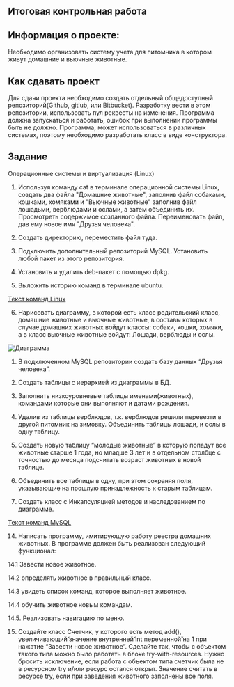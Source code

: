## Итоговая контрольная работа

## Информация о проекте:

Необходимо организовать систему учета для питомника в котором живут домашние и вьючные животные.

## Как сдавать проект

Для сдачи проекта необходимо создать отдельный общедоступный репозиторий(Github, gitlub, или Bitbucket).
Разработку вести в этом репозитории, использовать пул реквесты на изменения.
Программа должна запускаться и работать, ошибок при выполнении программы быть не должно.
Программа, может использоваться в различных системах, поэтому необходимо разработать класс в виде конструктора.

## Задание

Операционные системы и виртуализация (Linux)

1. Используя команду cat в терминале операционной системы Linux, создать два файла "Домашние животные",
   заполнив файл собаками, кошками, хомяками и "Вьючные животные" заполнив файл лошадьми, верблюдами и
   ослами, а затем объединить их. Просмотреть содержимое созданного файла.
   Переименовать файл, дав ему новое имя "Друзья человека".

2. Создать директорию, переместить файл туда.

3. Подключить дополнительный репозиторий MySQL. Установить любой пакет из этого репозитория.

4. Установить и удалить deb-пакет с помощью dpkg.

5. Выложить историю команд в терминале ubuntu.

[Текст команд Linux](https://github.com/MaRcOoS1990/Final/blob/main/Linux.txt)

6. Нарисовать диаграмму, в которой есть класс родительский класс, домашние животные и вьючные животные,
   в составы которых в случае домашних животных войдут классы: собаки, кошки, хомяки, а в класс вьючные животные
   войдут: Лошади, верблюды и ослы.

![Диаграмма]()

1. В подключенном MySQL репозитории создать базу данных “Друзья человека”.

2. Создать таблицы с иерархией из диаграммы в БД.

3. Заполнить низкоуровневые таблицы именами(животных), командами которые они выполняют и датами рождения.

4. Удалив из таблицы верблюдов, т.к. верблюдов решили перевезти в другой питомник на зимовку.
   Объединить таблицы лошади, и ослы в одну таблицу.

5. Создать новую таблицу “молодые животные” в которую попадут все животные старше 1 года,
   но младше 3 лет и в отдельном столбце с точностью до месяца подсчитать возраст животных в новой таблице.

6. Объединить все таблицы в одну, при этом сохраняя поля, указывающие на
   прошлую принадлежность к старым таблицам.

7. Создать класс с Инкапсуляцией методов и наследованием по диаграмме.

[Текст команд MySQL](https://github.com/MaRcOoS1990/Final/blob/main/MySql.txt)

14. Написать программу, имитирующую работу реестра домашних животных.
    В программе должен быть реализован следующий функционал:

14.1 Завести новое животное.

14.2 определять животное в правильный класс.

14.3 увидеть список команд, которое выполняет животное.

14.4 обучить животное новым командам.

14.5. Реализовать навигацию по меню.

15. Создайте класс Счетчик, у которого есть метод add(), увеличивающий̆ значение внутренней̆ int
    переменной̆ на 1 при нажатие “Завести новое животное”. Сделайте так, чтобы с объектом такого типа
    можно было работать в блоке try-with-resources. Нужно бросить исключение, если работа с объектом
    типа счетчик была не в ресурсном try и/или ресурс остался открыт. Значение считать в ресурсе try,
    если при заведения животного заполнены все поля.
